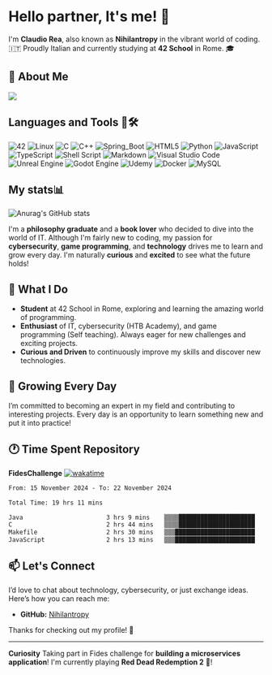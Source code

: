 # Hello partner, It's me! 🐺

I'm **Claudio Rea**, also known as **Nihilantropy** in the vibrant world of coding. 🇮🇹 Proudly Italian and currently studying at **42 School** in Rome. 🎓

## 👋 About Me

![](https://user-images.githubusercontent.com/74038190/212750672-2f3f2b50-c84f-4ed8-a60a-849ae69ff9df.gif)

## **Languages and Tools 🧰🛠️**
![42](https://img.shields.io/badge/42-%23323330.svg?style=for-the-badge&logo=42&logoColor=withe&logoSize=auto)
![Linux](https://img.shields.io/badge/Linux-FCC624?style=for-the-badge&logo=linux&logoColor=black)
![C](https://img.shields.io/badge/c-%2300599C.svg?style=for-the-badge&logo=c&logoColor=white)
![C++](https://img.shields.io/badge/c++-%2300599C.svg?style=for-the-badge&logo=c%2B%2B&logoColor=white)
![Spring_Boot](https://img.shields.io/badge/springboot-%236DB33F.svg?style=for-the-badge&logo=springboot&logoColor=green)
![HTML5](https://img.shields.io/badge/html5-%23E34F26.svg?style=for-the-badge&logo=html5&logoColor=white)
![Python](https://img.shields.io/badge/python-3670A0?style=for-the-badge&logo=python&logoColor=ffdd54)
![JavaScript](https://img.shields.io/badge/javascript-%23323330.svg?style=for-the-badge&logo=javascript&logoColor=%23F7DF1E)
![TypeScript](https://img.shields.io/badge/typescript-%23007ACC.svg?style=for-the-badge&logo=typescript&logoColor=white)
![Shell Script](https://img.shields.io/badge/shell_script-%23121011.svg?style=for-the-badge&logo=gnu-bash&logoColor=white)
![Markdown](https://img.shields.io/badge/markdown-%23000000.svg?style=for-the-badge&logo=markdown&logoColor=white)
![Visual Studio Code](https://img.shields.io/badge/Visual%20Studio%20Code-0078d7.svg?style=for-the-badge&logo=visual-studio-code&logoColor=white)
![Unreal Engine](https://img.shields.io/badge/unrealengine-%23313131.svg?style=for-the-badge&logo=unrealengine&logoColor=white)
![Godot Engine](https://img.shields.io/badge/GODOT-%23FFFFFF.svg?style=for-the-badge&logo=godot-engine)
![Udemy](https://img.shields.io/badge/Udemy-A435F0?style=for-the-badge&logo=Udemy&logoColor=white)
![Docker](https://img.shields.io/badge/docker-%230db7ed.svg?style=for-the-badge&logo=docker&logoColor=white)
![MySQL](https://img.shields.io/badge/mysql-4479A1.svg?style=for-the-badge&logo=mysql&logoColor=white)

## My stats📊
![Anurag's GitHub stats](https://github-readme-stats.vercel.app/api?username=nihilantropy&theme=dracula&show_icons=true)

I'm a **philosophy graduate** and a **book lover** who decided to dive into the world of IT. Although I'm fairly new to coding, my passion for **cybersecurity**, **game programming**, and **technology** drives me to learn and grow every day. I'm naturally **curious** and **excited** to see what the future holds!

## 🚀 What I Do

- **Student** at 42 School in Rome, exploring and learning the amazing world of programming.
- **Enthusiast** of IT, cybersecurity (HTB Academy), and game programming (Self teaching). Always eager for new challenges and exciting projects.
- **Curious and Driven** to continuously improve my skills and discover new technologies.

## 🌱 Growing Every Day

I’m committed to becoming an expert in my field and contributing to interesting projects. Every day is an opportunity to learn something new and put it into practice!

## 🕐 Time Spent Repository

**FidesChallenge** [![wakatime](https://wakatime.com/badge/user/44b0aa1f-f476-4c83-86ea-518202a0bfd6/project/a972298b-1a22-4c14-a724-043fd4a91c58.svg)](https://wakatime.com/badge/user/44b0aa1f-f476-4c83-86ea-518202a0bfd6/project/a972298b-1a22-4c14-a724-043fd4a91c58)

<!--START_SECTION:waka-->

```txt
From: 15 November 2024 - To: 22 November 2024

Total Time: 19 hrs 11 mins

Java                       3 hrs 9 mins    ▒▒▒▒█████████████████████   16.24 %
C                          2 hrs 44 mins   ▒▒▒▒█████████████████████   14.13 %
Makefile                   2 hrs 30 mins   ▒▒▒██████████████████████   12.95 %
JavaScript                 2 hrs 13 mins   ▒▒▒██████████████████████   11.46 %
```

<!--END_SECTION:waka-->

## 📫 Let's Connect

I’d love to chat about technology, cybersecurity, or just exchange ideas. Here’s how you can reach me:

- **GitHub:** [Nihilantropy](https://github.com/Nihilantropy)

Thanks for checking out my profile! 🐺

---

**Curiosity**
Taking part in Fides challenge for **building a microservices application**!
I'm currently playing **Red Dead Redemption 2** 🤠!

